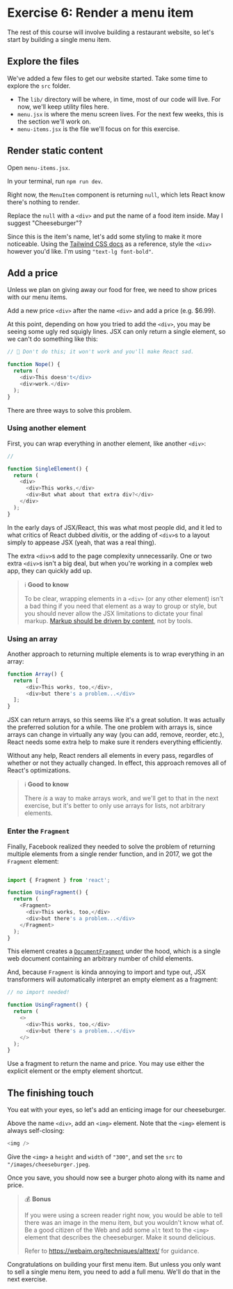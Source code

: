 # Exercise 6: Render a menu item

The rest of this course will involve building a restaurant website, so let's start by building a single menu item.

## Explore the files

We've added a few files to get our website started. Take some time to explore the `src` folder.

- The `lib/` directory will be where, in time, most of our code will live. For now, we'll keep utility files here.
- `menu.jsx` is where the menu screen lives. For the next few weeks, this is the section we'll work on.
- `menu-items.jsx` is the file we'll focus on for this exercise.

## Render static content

Open `menu-items.jsx`. 

In your terminal, run `npm run dev`.

Right now, the `MenuItem` component is returning `null`, which lets React know there's nothing to render.

Replace the `null` with a `<div>` and put the name of a food item inside. May I suggest "Cheeseburger"?

Since this is the item's name, let's add some styling to make it more noticeable. Using the [Tailwind CSS docs](https://tailwindcss.com/docs) as a reference, style the `<div>` however you'd like. I'm using `"text-lg font-bold"`.

## Add a price

Unless we plan on giving away our food for free, we need to show prices with our menu items. 

Add a new price `<div>` after the name `<div>` and add a price (e.g. $6.99).

At this point, depending on how you tried to add the `<div>`, you may be seeing some ugly red squigly lines. JSX can only return a single element, so we can't do something like this:

```js
// 🚫 Don't do this; it won't work and you'll make React sad.

function Nope() {
  return (
    <div>This doesn't</div>
    <div>work.</div>
  );
}
```

There are three ways to solve this problem.

### Using another element

First, you can wrap everything in another element, like another `<div>`:

```js
// 

function SingleElement() {
  return (
    <div>
      <div>This works,</div>
      <div>But what about that extra div?</div>
    </div>
  );
}
```

In the early days of JSX/React, this was what most people did, and it led to what critics of React dubbed _divitis_, or the adding of `<div>`s to a layout simply to appease JSX (yeah, that was a real thing).

The extra `<div>`s add to the page complexity unnecessarily. One or two extra `<div>`s isn't a big deal, but when you're working in a complex web app, they can quickly add up.

> ℹ️ **Good to know** 
>
> To be clear, wrapping elements in a `<div>` (or any other element) isn't a bad thing if you need that element as a way to group or style, but you should never allow the JSX limitations to dictate your final markup. [Markup should be driven by content](https://developer.mozilla.org/en-US/docs/Glossary/Semantics#semantics_in_html), not by tools.

### Using an array

Another approach to returning multiple elements is to wrap everything in an array:

```js
function Array() {
  return [
      <div>This works, too,</div>,
      <div>but there's a problem...</div>
  ];
}
```

JSX can return arrays, so this seems like it's a great solution. It was actually the preferred solution for a while. The one problem with arrays is, since arrays can change in virtually any way (you can add, remove, reorder, etc.), React needs some extra help to make sure it renders everything efficiently.

Without any help, React renders all elements in every pass, regardles of whether or not they actually changed. In effect, this approach removes all of React's optimizations.

> ℹ️ **Good to know** 
>
> There _is_ a way to make arrays work, and we'll get to that in the next exercise, but it's better to only use arrays for lists, not arbitrary elements.

### Enter the `Fragment`

Finally, Facebook realized they needed to solve the problem of returning multiple elements from a single render function, and in 2017, we got the `Fragment` element:

```js

import { Fragment } from 'react';

function UsingFragment() {
  return (
    <Fragment>
      <div>This works, too,</div>
      <div>but there's a problem...</div>
    </Fragment>
  );
}
```

This element creates a [`DocumentFragment`](https://developer.mozilla.org/en-US/docs/Web/API/DocumentFragment) under the hood, which is a single web document containing an arbitrary number of child elements.

And, because `Fragment` is kinda annoying to import and type out, JSX transformers will automatically interpret an empty element as a fragment:

```js
// no import needed!

function UsingFragment() {
  return (
    <>
      <div>This works, too,</div>
      <div>but there's a problem...</div>
    </>
  );
}
```

Use a fragment to return the name and price. You may use either the explicit element or the empty element shortcut.

## The finishing touch

You eat with your eyes, so let's add an enticing image for our cheeseburger.

Above the name `<div>`, add an `<img>` element. Note that the `<img>` element is always self-closing:

```js
<img />
```

Give the `<img>` a `height` and `width` of `"300"`, and set the `src` to `"/images/cheeseburger.jpeg`.

Once you save, you should now see a burger photo along with its name and price.

> 💰 **Bonus** 
> 
> If you were using a screen reader right now, you would be able to tell there was an image in the menu item, but you wouldn't know what of. Be a good citizen of the Web and add some `alt` text to the `<img>` element that describes the cheeseburger. Make it sound delicious.
>
> Refer to https://webaim.org/techniques/alttext/ for guidance.

Congratulations on building your first menu item. But unless you only want to sell a single menu item, you need to add a full menu. We'll do that in the next exercise.
